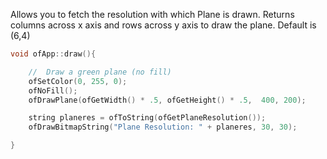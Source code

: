 Allows you to fetch the resolution with which Plane is drawn. Returns columns across x axis and rows across y axis to draw the plane. Default is (6,4)

```cpp
void ofApp::draw(){

    //  Draw a green plane (no fill)
    ofSetColor(0, 255, 0);
    ofNoFill();
    ofDrawPlane(ofGetWidth() * .5, ofGetHeight() * .5,  400, 200);

    string planeres = ofToString(ofGetPlaneResolution());
    ofDrawBitmapString("Plane Resolution: " + planeres, 30, 30);

}

```
